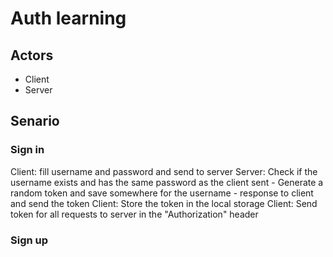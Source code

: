 
# Auth learning

## Actors

- Client
- Server

## Senario

### Sign in

Client: fill username and password and send to server
Server: Check if the username exists and has the same password as the client sent
    - Generate a random token and save somewhere for the username
    - response to client and send the token
Client: Store the token in the local storage
Client: Send token for all requests to server in the "Authorization" header

### Sign up

